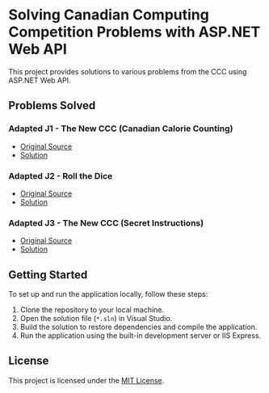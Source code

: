 # Solving Canadian Computing Competition Problems with ASP.NET Web API

This project provides solutions to various problems from the CCC using ASP.NET Web API.

## Problems Solved

### Adapted J1 - The New CCC (Canadian Calorie Counting)
- [Original Source](https://cemc.math.uwaterloo.ca/contests/computing/2006/stage1/juniorEn.pdf)
- [Solution](AssignmentTwo/Controllers/MenuController.cs)

### Adapted J2 - Roll the Dice
- [Original Source](https://cemc.math.uwaterloo.ca/contests/computing/2006/stage1/juniorEn.pdf)
- [Solution](AssignmentTwo/Controllers/DiceGameController.cs)

### Adapted J3 - The New CCC (Secret Instructions)
- [Original Source](https://cemc.math.uwaterloo.ca/contests/computing/past_ccc_contests/2021/ccc/juniorEF.pdf)
- [Solution](AssignmentTwo/Controllers/SecretInstructionController.cs)

## Getting Started

To set up and run the application locally, follow these steps:

1. Clone the repository to your local machine.
2. Open the solution file (`*.sln`) in Visual Studio.
3. Build the solution to restore dependencies and compile the application.
4. Run the application using the built-in development server or IIS Express.


## License

This project is licensed under the [MIT License](LICENSE).
